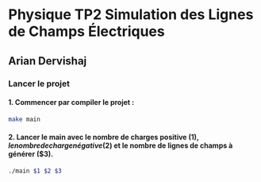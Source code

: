# Physique TP2 Simulation des Lignes de Champs Électriques

## Arian Dervishaj

### Lancer le projet

#### 1. Commencer par compiler le projet :

```bash
make main
```


#### 2. Lancer le main avec le nombre de charges positive ($1), le nombre de charge négative ($2) et le nombre de lignes de champs à générer ($3).

```bash
./main $1 $2 $3
```